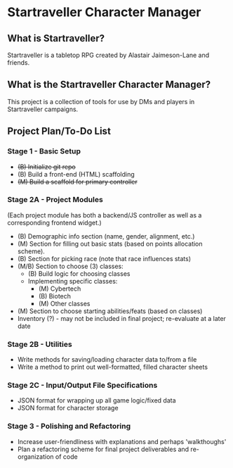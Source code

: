 # Startraveller Character Manager

## What is Startraveller?

Startraveller is a tabletop RPG created by Alastair Jaimeson-Lane and friends.

## What is the Startraveller Character Manager?

This project is a collection of tools for use by DMs and players in Startraveller campaigns.

## Project Plan/To-Do List

### Stage 1 - Basic Setup

* ~~(B) Initialize git repo~~
* (B) Build a front-end (HTML) scaffolding
* ~~(M) Build a scaffold for primary controller~~

### Stage 2A - Project Modules

(Each project module has both a backend/JS controller as well as a corresponding frontend widget.)

* (B) Demographic info section (name, gender, alignment, etc.)
* (M) Section for filling out basic stats (based on points allocation scheme).
* (B) Section for picking race (note that race influences stats)
* (M/B) Section to choose (3) classes:
  - (B) Build logic for choosing classes
  - Implementing specific classes:
    + (M) Cybertech
    + (B) Biotech
    + (M) Other classes
* (M) Section to choose starting abilities/feats (based on classes)
* Inventory (?) - may not be included in final project; re-evaluate at a later date

### Stage 2B - Utilities

* Write methods for saving/loading character data to/from a file
* Write a method to print out well-formatted, filled character sheets

### Stage 2C - Input/Output File Specifications

* JSON format for wrapping up all game logic/fixed data
* JSON format for character storage

### Stage 3 - Polishing and Refactoring

* Increase user-friendliness with explanations and perhaps 'walkthoughs'
* Plan a refactoring scheme for final project deliverables and re-organization of code
